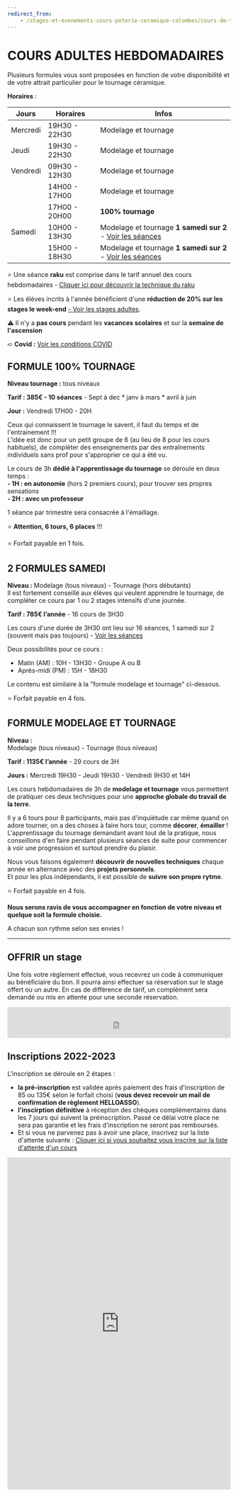 ```yaml
---
redirect_from:
    - /stages-et-evenements-cours-poterie-ceramique-colombes/cours-de-tournage-uniquement/
---
```

# COURS ADULTES HEBDOMADAIRES   
Plusieurs formules vous sont proposées en fonction de votre disponibilité et de votre attrait particulier pour le tournage céramique.  
  
  
**Horaires** :  

| Jours    | Horaires      | Infos          |
| -------- | ------------- | ------------- |
| Mercredi | 19H30 - 22H30 | Modelage et tournage              |
| Jeudi    | 19H30 - 22H30 | Modelage et tournage              |
| Vendredi | 09H30 - 12H30 | Modelage et tournage              |
|          | 14H00 - 17H00 | Modelage et tournage              |
|          | 17H00 - 20H00 | **100% tournage** |
| Samedi   | 10H00 - 13H30 | Modelage et tournage **1 samedi sur 2** - [Voir les séances](samedi.md) |
|   | 15H00 - 18H30 | Modelage et tournage **1 samedi sur 2** - [Voir les séances](samedi.md)  |



:star: Une séance **raku** est comprise dans le tarif annuel des cours hebdomadaires - [Cliquer ici pour découvrir la technique du raku](raku_adultes.md)  

:star: Les élèves incrits à l'année bénéficient d'une **réduction de 20% sur les stages le week-end** [ - Voir les stages adultes](stages_adultes.md).   

:warning: Il n'y a **pas cours** pendant les **vacances scolaires** et sur la **semaine de l'ascension**  
  
➪ **Covid :** [Voir les conditions COVID](covid)    

## FORMULE 100% TOURNAGE  

**Niveau tournage :** tous niveaux  

**Tarif : 385€ - 10 séances** - Sept à dec * janv à mars * avril à juin  

**Jour :** Vendredi 17H00 - 20H

Ceux qui connaissent le tournage le savent, il faut du temps et de l'entrainement !!!  
L'idée est donc pour un petit groupe de 6 (au lieu de 8 pour les cours habituels), de compléter des enseignements par des entraînements individuels sans prof pour s'approprier ce qui a été vu.  
  
Le cours de 3h **dédié à l'apprentissage du tournage** se déroule en deux temps :  
**- 1H : en autonomie** (hors 2 premiers cours), pour trouver ses propres sensations   
**- 2H : avec un professeur**  

1 séance par trimestre sera consacrée à l'émaillage.

:star: **Attention, 6 tours, 6 places** !!!  

:star: Forfait payable en 1 fois.  

  
  
## 2 FORMULES SAMEDI   
**Niveau :**  Modelage (tous niveaux) - Tournage (hors débutants)  
Il est fortement conseillé aux élèves qui veulent apprendre le tournage, de compléter ce cours par 1 ou 2 stages intensifs d'une journée.  

**Tarif : 785€ l’année** - 16 cours de 3H30  

Les cours d'une durée de 3H30 ont lieu sur 16 séances, 1 samedi sur 2 (souvent mais pas toujours) - [Voir les séances](samedi.md)  
  
Deux possibilités pour ce cours :  
- Matin (AM) : 10H - 13H30 - Groupe A ou B  
- Après-midi (PM) : 15H - 18H30  
  
Le contenu est similaire à la "formule modelage et tournage" ci-dessous.  


:star: Forfait payable en 4 fois.   

  
  
## FORMULE MODELAGE ET TOURNAGE  

**Niveau :**  
Modelage (tous niveaux) - Tournage (tous niveaux)  

**Tarif : 1135€ l’année** - 29 cours de 3H  

**Jours :** Mercredi 19H30 - Jeudi 19H30 - Vendredi 9H30 et 14H

Les cours hebdomadaires de 3h de **modelage et tournage** vous permettent de pratiquer ces deux techniques pour une **approche globale du travail de la terre**.  

Il y a 6 tours pour 8 participants, mais pas d'inquiétude car même quand on adore tourner, on a des choses à faire hors tour, comme **décorer**, **émailler** !  
L'apprentissage du tournage demandant avant tout de la pratique, nous conseillons d'en faire pendant plusieurs séances de suite pour commencer à voir une progression et surtout prendre du plaisir.  

Nous vous faisons également **découvrir de nouvelles techniques** chaque année en alternance avec des **projets personnels**.  
Et pour les plus indépendants, il est possible de **suivre son propre rytme**.  


:star: Forfait payable en 4 fois.  


**Nous serons ravis de vous accompagner en fonction de votre niveau et quelque soit la formule choisie.**  



A chacun son rythme selon ses envies !  

---
  
## OFFRIR un stage
Une fois votre règlement effectué, vous recevrez un code à communiquer au bénéficiaire du bon. Il pourra ainsi effectuer sa réservation sur le stage offert ou un autre. En cas de différence de tarif, un complément sera demandé ou mis en attente pour une seconde réservation.    
<iframe id="haWidget" allowtransparency="true" src="https://www.helloasso.com/associations/fans-de-terre/evenements/bon-cadeau-2022-2023/widget-bouton" style="width: 100%; height: 70px; border: none;"></iframe>

## Inscriptions 2022-2023      
L'inscription se déroule en 2 étapes :  
- **la pré-inscription** est validée après paiement des frais d'inscription de 85 ou 135€ selon le forfait choisi (**vous devez recevoir un mail de confirmation de règlement HELLOASSO**).  
- **l'inscirption définitive** à réception des chèques complémentaires dans les 7 jours qui suivent la préinscription. Passé ce délai votre place ne sera pas garantie et les frais d'inscription ne seront pas remboursés. 
- Et si vous ne parvenez pas à avoir une place, inscrivez sur la liste d'attente suivante : [Cliquer ici si vous souhaitez vous inscrire sur la liste d'attente d'un cours](https://forms.gle/RcWEHegz6js46Y7i8)    


<iframe id="haWidget" allowtransparency="true" scrolling="auto" src="https://www.helloasso.com/associations/fans-de-terre/evenements/inscriptions-adultes-2022-2023-1/widget" style="width: 100%; height: 750px; border: none;"></iframe  

